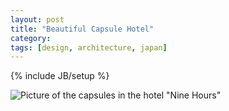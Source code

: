 ```yaml
---
layout: post
title: "Beautiful Capsule Hotel"
category: 
tags: [design, architecture, japan]
---
```

{% include JB/setup %}

![Picture of the capsules in the hotel "Nine Hours"](/assets/images/9hours.jpg "Picture of the capsules in the hotel \"Nine Hours\"")
